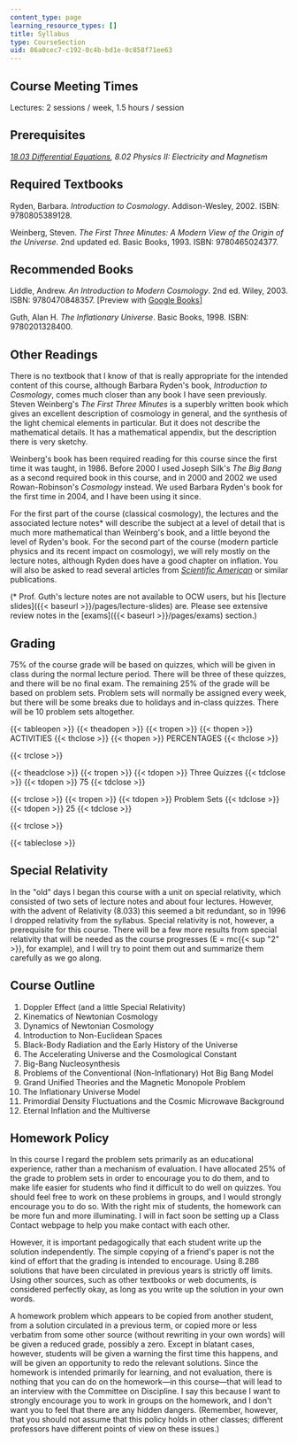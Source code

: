 ```yaml
---
content_type: page
learning_resource_types: []
title: Syllabus
type: CourseSection
uid: 86a0cec7-c192-0c4b-bd1e-0c858f71ee63
---
```


Course Meeting Times
--------------------

Lectures: 2 sessions / week, 1.5 hours / session

Prerequisites
-------------

_[18.03 Differential Equations](/courses/18-03sc-differential-equations-fall-2011), 8.02 Physics II: Electricity and Magnetism_

Required Textbooks
------------------

Ryden, Barbara. _Introduction to Cosmology_. Addison-Wesley, 2002. ISBN: 9780805389128.

Weinberg, Steven. _The First Three Minutes: A Modern View of the Origin of the Universe_. 2nd updated ed. Basic Books, 1993. ISBN: 9780465024377. 

Recommended Books
-----------------

Liddle, Andrew. _An Introduction to Modern Cosmology_. 2nd ed. Wiley, 2003. ISBN: 9780470848357. \[Preview with [Google Books](http://books.google.com/books?id=t-nbsrjMWK8C&pg=PAfrontcover)\]

Guth, Alan H. _The Inflationary Universe_. Basic Books, 1998. ISBN: 9780201328400.

Other Readings
--------------

There is no textbook that I know of that is really appropriate for the intended content of this course, although Barbara Ryden's book, _Introduction to Cosmology_, comes much closer than any book I have seen previously. Steven Weinberg's _The First Three Minutes_ is a superbly written book which gives an excellent description of cosmology in general, and the synthesis of the light chemical elements in particular. But it does not describe the mathematical details. It has a mathematical appendix, but the description there is very sketchy.

Weinberg's book has been required reading for this course since the first time it was taught, in 1986. Before 2000 I used Joseph Silk's _The Big Bang_ as a second required book in this course, and in 2000 and 2002 we used Rowan-Robinson's _Cosmology_ instead. We used Barbara Ryden's book for the first time in 2004, and I have been using it since.

For the first part of the course (classical cosmology), the lectures and the associated lecture notes\* will describe the subject at a level of detail that is much more mathematical than Weinberg's book, and a little beyond the level of Ryden's book. For the second part of the course (modern particle physics and its recent impact on cosmology), we will rely mostly on the lecture notes, although Ryden does have a good chapter on inflation. You will also be asked to read several articles from _[Scientific American](http://www.scientificamerican.com/magazine/sa/)_ or similar publications.

(\* Prof. Guth's lecture notes are not available to OCW users, but his [lecture slides]({{< baseurl >}}/pages/lecture-slides) are. Please see extensive review notes in the [exams]({{< baseurl >}}/pages/exams) section.)

Grading
-------

75% of the course grade will be based on quizzes, which will be given in class during the normal lecture period. There will be three of these quizzes, and there will be no final exam. The remaining 25% of the grade will be based on problem sets. Problem sets will normally be assigned every week, but there will be some breaks due to holidays and in-class quizzes. There will be 10 problem sets altogether.

{{< tableopen >}}
{{< theadopen >}}
{{< tropen >}}
{{< thopen >}}
ACTIVITIES
{{< thclose >}}
{{< thopen >}}
PERCENTAGES
{{< thclose >}}

{{< trclose >}}

{{< theadclose >}}
{{< tropen >}}
{{< tdopen >}}
Three Quizzes
{{< tdclose >}}
{{< tdopen >}}
75
{{< tdclose >}}

{{< trclose >}}
{{< tropen >}}
{{< tdopen >}}
Problem Sets
{{< tdclose >}}
{{< tdopen >}}
25
{{< tdclose >}}

{{< trclose >}}

{{< tableclose >}}

Special Relativity
------------------

In the "old" days I began this course with a unit on special relativity, which consisted of two sets of lecture notes and about four lectures. However, with the advent of Relativity (8.033) this seemed a bit redundant, so in 1996 I dropped relativity from the syllabus. Special relativity is not, however, a prerequisite for this course. There will be a few more results from special relativity that will be needed as the course progresses (E = mc{{< sup "2" >}}, for example), and I will try to point them out and summarize them carefully as we go along.

Course Outline
--------------

1.  Doppler Effect (and a little Special Relativity)
2.  Kinematics of Newtonian Cosmology
3.  Dynamics of Newtonian Cosmology
4.  Introduction to Non-Euclidean Spaces
5.  Black-Body Radiation and the Early History of the Universe
6.  The Accelerating Universe and the Cosmological Constant
7.  Big-Bang Nucleosynthesis
8.  Problems of the Conventional (Non-Inflationary) Hot Big Bang Model
9.  Grand Unified Theories and the Magnetic Monopole Problem
10.  The Inflationary Universe Model
11.  Primordial Density Fluctuations and the Cosmic Microwave Background
12.  Eternal Inflation and the Multiverse

Homework Policy
---------------

In this course I regard the problem sets primarily as an educational experience, rather than a mechanism of evaluation. I have allocated 25% of the grade to problem sets in order to encourage you to do them, and to make life easier for students who find it difficult to do well on quizzes. You should feel free to work on these problems in groups, and I would strongly encourage you to do so. With the right mix of students, the homework can be more fun and more illuminating. I will in fact soon be setting up a Class Contact webpage to help you make contact with each other.

However, it is important pedagogically that each student write up the solution independently. The simple copying of a friend's paper is not the kind of effort that the grading is intended to encourage. Using 8.286 solutions that have been circulated in previous years is strictly off limits. Using other sources, such as other textbooks or web documents, is considered perfectly okay, as long as you write up the solution in your own words.

A homework problem which appears to be copied from another student, from a solution circulated in a previous term, or copied more or less verbatim from some other source (without rewriting in your own words) will be given a reduced grade, possibly a zero. Except in blatant cases, however, students will be given a warning the first time this happens, and will be given an opportunity to redo the relevant solutions. Since the homework is intended primarily for learning, and not evaluation, there is nothing that you can do on the homework—in this course—that will lead to an interview with the Committee on Discipline. I say this because I want to strongly encourage you to work in groups on the homework, and I don't want you to feel that there are any hidden dangers. (Remember, however, that you should not assume that this policy holds in other classes; different professors have different points of view on these issues.)